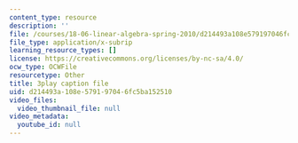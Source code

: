 ```yaml
---
content_type: resource
description: ''
file: /courses/18-06-linear-algebra-spring-2010/d214493a108e579197046fc5ba152510_UCc9q_cAhho.vtt
file_type: application/x-subrip
learning_resource_types: []
license: https://creativecommons.org/licenses/by-nc-sa/4.0/
ocw_type: OCWFile
resourcetype: Other
title: 3play caption file
uid: d214493a-108e-5791-9704-6fc5ba152510
video_files:
  video_thumbnail_file: null
video_metadata:
  youtube_id: null
---
```

